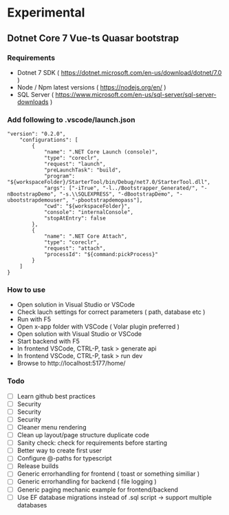 # Experimental
## Dotnet Core 7 Vue-ts Quasar bootstrap

### Requirements

* Dotnet 7 SDK ( https://dotnet.microsoft.com/en-us/download/dotnet/7.0 )
* Node / Npm latest versions ( https://nodejs.org/en/ )
* SQL Server ( https://www.microsoft.com/en-us/sql-server/sql-server-downloads )

### Add following to .vscode/launch.json

```
"version": "0.2.0",
    "configurations": [
        {
            "name": ".NET Core Launch (console)",
            "type": "coreclr",
            "request": "launch",
            "preLaunchTask": "build",
            "program": "${workspaceFolder}/StarterTool/bin/Debug/net7.0/StarterTool.dll",
            "args": ["-iTrue", "-l../Bootstrapper_Generated/", "-nBootstrapDemo", "-s.\\SQLEXPRESS", "-dBootstrapDemo", "-ubootstrapdemouser", "-pbootstrapdemopass"],
            "cwd": "${workspaceFolder}",
            "console": "internalConsole",
            "stopAtEntry": false
        },
        {
            "name": ".NET Core Attach",
            "type": "coreclr",
            "request": "attach",
            "processId": "${command:pickProcess}"
        }
    ]
}
```

### How to use

- Open solution in Visual Studio or VSCode
- Check lauch settings for correct parameters ( path, database etc )
- Run with F5
- Open x-app folder with VSCode ( Volar plugin preferred )
- Open solution with Visual Studio or VSCode
- Start backend with F5
- In frontend VSCode, CTRL-P, task > generate api
- In frontend VSCode, CTRL-P, task > run dev
- Browse to http://localhost:5177/home/

### Todo

- [ ] Learn github best practices
- [ ] Security
- [ ] Security
- [ ] Security
- [ ] Cleaner menu rendering
- [ ] Clean up layout/page structure duplicate code
- [ ] Sanity check: check for requirements before starting
- [ ] Better way to create first user
- [ ] Configure @-paths for typescript
- [ ] Release builds
- [ ] Generic errorhandling for frontend ( toast or something similiar )
- [ ] Generic errorhandling for backend ( file logging )
- [ ] Generic paging mechanic example for frontend/backend
- [ ] Use EF database migrations instead of .sql script -> support multiple databases
